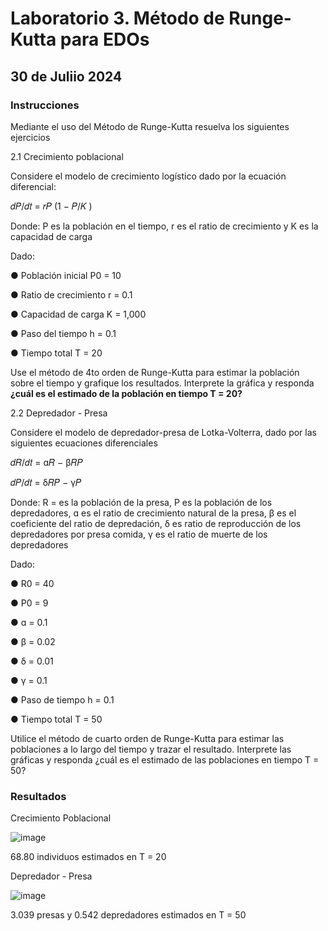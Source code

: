 # Laboratorio 3. Método de Runge-Kutta para EDOs
## 30 de Juliio 2024
### Instrucciones
Mediante el uso del Método de Runge-Kutta resuelva los siguientes ejercicios

2.1 Crecimiento poblacional

Considere el modelo de crecimiento logístico dado por la ecuación diferencial:

𝑑𝑃/𝑑𝑡 = 𝑟𝑃 (1 − 𝑃/𝐾 )

Donde: P es la población en el tiempo, r es el ratio de crecimiento y K es la capacidad de carga

Dado:

● Población inicial P0 = 10

● Ratio de crecimiento r = 0.1

● Capacidad de carga K = 1,000

● Paso del tiempo h = 0.1

● Tiempo total T = 20

Use el método de 4to orden de Runge-Kutta para estimar la población sobre el tiempo y grafique los resultados. Interprete la gráfica y responda **¿cuál es el estimado de la población en tiempo T = 20?**

2.2 Depredador - Presa

Considere el modelo de depredador-presa de Lotka-Volterra, dado por las siguientes ecuaciones diferenciales

𝑑𝑅/𝑑𝑡 = ɑ𝑅 − β𝑅𝑃

𝑑𝑃/𝑑𝑡 = δ𝑅𝑃 − γ𝑃

Donde: R = es la población de la presa, P es la población de los depredadores, ɑ es el ratio de crecimiento natural de
la presa, β es el coeficiente del ratio de depredación, δ es ratio de reproducción de los depredadores por presa
comida, γ es el ratio de muerte de los depredadores

Dado:

● R0 = 40

● P0 = 9

● ɑ = 0.1

● β = 0.02

● δ = 0.01

● γ = 0.1

● Paso de tiempo h = 0.1

● Tiempo total T = 50

Utilice el método de cuarto orden de Runge-Kutta para estimar las poblaciones a lo largo del tiempo y trazar el
resultado. Interprete las gráficas y responda ¿cuál es el estimado de las poblaciones en tiempo T = 50?

### Resultados
Crecimiento Poblacional

![image](https://github.com/user-attachments/assets/685991ac-c46c-4237-ab64-63c70db2805b)

68.80 individuos estimados en T = 20

Depredador - Presa

![image](https://github.com/user-attachments/assets/1a4a780b-d1ca-40a0-bcce-7d3b2c87e1a3)

3.039 presas y 0.542 depredadores estimados en T = 50
